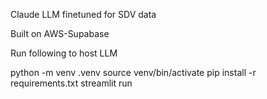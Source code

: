 Claude LLM finetuned for SDV data 

Built on AWS-Supabase

Run following to host LLM

python -m venv .venv
source venv/bin/activate
pip install -r requirements.txt
streamlit run   
